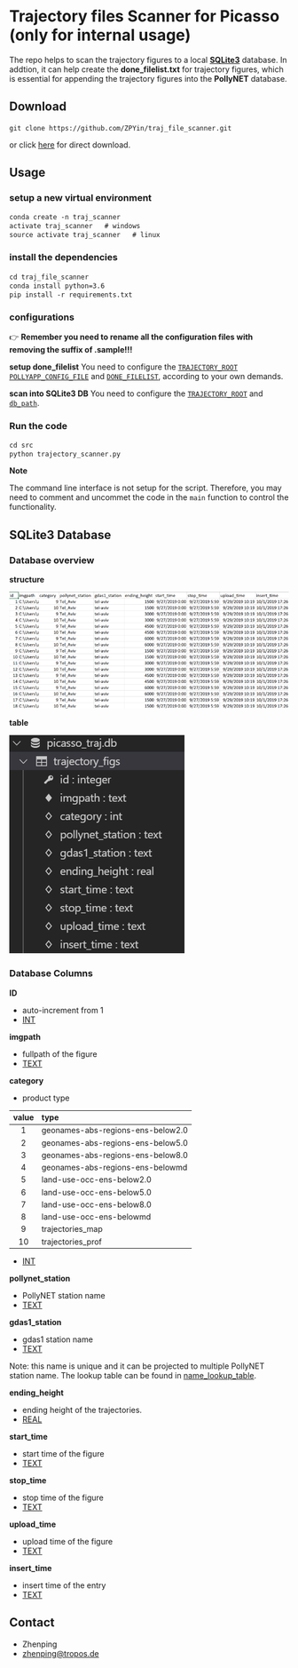 # Trajectory files Scanner for Picasso (only for internal usage)

The repo helps to scan the trajectory figures to a local [**SQLite3**](https://www.sqlitetutorial.net/) database. In addtion, it can help create the **done_filelist.txt** for trajectory figures, which is essential for appending the trajectory figures into the **PollyNET** database.

## Download

```text
git clone https://github.com/ZPYin/traj_file_scanner.git
```

or click [here](https://github.com/ZPYin/traj_file_scanner/archive/master.zip) for direct download.

## Usage

### setup a new virtual environment

```text
conda create -n traj_scanner
activate traj_scanner   # windows
source activate traj_scanner   # linux
```

### install the dependencies

```text
cd traj_file_scanner
conda install python=3.6
pip install -r requirements.txt
```

### configurations

:point_right: **Remember you need to rename all the configuration files with removing the suffix of .sample!!!**

**setup done_filelist**
You need to configure the [`TRAJECTORY_ROOT`](./config/scanner_config.toml) [`POLLYAPP_CONFIG_FILE`](./config/scanner_config.toml) and [`DONE_FILELIST`](./config/scanner_config.toml), according to your own demands.

**scan into SQLite3 DB**
You need to configure the [`TRAJECTORY_ROOT`](./config/scanner_config.toml) and [`db_path`](./config/db_config.toml).

### Run the code

```
cd src
python trajectory_scanner.py
```

**Note**

The command line interface is not setup for the script. Therefore, you may need to comment and uncommet the code in the `main` function to control the functionality.

## SQLite3 Database

### Database overview

**structure**

![database_overview](./img/database_screenshot.png)

**table**

![Tabel](./img/database_table.png)

### Database Columns

**ID**

- auto-increment from 1
- [INT](https://www.sqlitetutorial.net/sqlite-data-types/)

**imgpath**

- fullpath of the figure
- [TEXT](https://www.sqlitetutorial.net/sqlite-data-types/)

**category**

- product type

|value|            type                 |
|:---:|:--------------------------------|
|1    |geonames-abs-regions-ens-below2.0|
|2    |geonames-abs-regions-ens-below5.0|
|3    |geonames-abs-regions-ens-below8.0|
|4    |geonames-abs-regions-ens-belowmd |
|5    |land-use-occ-ens-below2.0        |
|6    |land-use-occ-ens-below5.0        |
|7    |land-use-occ-ens-below8.0        |
|8    |land-use-occ-ens-belowmd         |
|9    |trajectories_map                 |
|10   |trajectories_prof                |

- [INT](https://www.sqlitetutorial.net/sqlite-data-types/)

**pollynet_station**

- PollyNET station name
- [TEXT](https://www.sqlitetutorial.net/sqlite-data-types/)

**gdas1_station**

- gdas1 station name
- [TEXT](https://www.sqlitetutorial.net/sqlite-data-types/)

Note: this name is unique and it can be projected to multiple PollyNET station name. The lookup table can be found in [name_lookup_table](./config/station_name_lookup_table.toml).

**ending_height**

- ending height of the trajectories.
- [REAL](https://www.sqlitetutorial.net/sqlite-data-types/)

**start_time**

- start time of the figure
- [TEXT](https://www.sqlitetutorial.net/sqlite-data-types/)

**stop_time**

- stop time of the figure
- [TEXT](https://www.sqlitetutorial.net/sqlite-data-types/)

**upload_time**

- upload time of the figure
- [TEXT](https://www.sqlitetutorial.net/sqlite-data-types/)

**insert_time**

- insert time of the entry
- [TEXT](https://www.sqlitetutorial.net/sqlite-data-types/)

## Contact

- Zhenping
- zhenping@tropos.de
